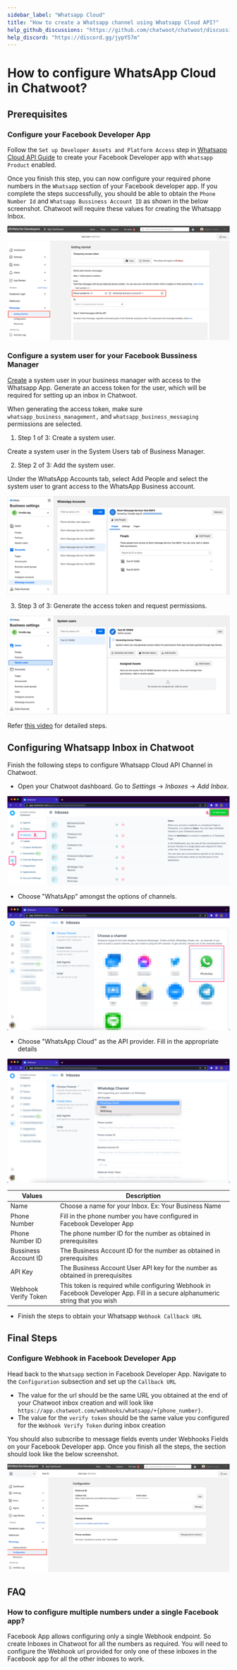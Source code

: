 ```yaml
---
sidebar_label: "Whatsapp Cloud"
title: "How to create a Whatsapp channel using Whatsapp Cloud API?"
help_github_discussions: "https://github.com/chatwoot/chatwoot/discussions/5092"
help_discord: "https://discord.gg/jypY57m"
---
```


# How to configure WhatsApp Cloud in Chatwoot?

## Prerequisites

### Configure your Facebook Developer App

Follow the `Set up Developer Assets and Platform Access` step in [Whatsapp Cloud API Guide](https://developers.facebook.com/docs/whatsapp/cloud-api/get-started) to create your Facebook Developer app with `Whatsapp Product` enabled.

Once you finish this step, you can now configure your required phone numbers in the `Whatsapp` section of your Facebook developer app.
If you complete the steps successfully, you should be able to obtain the `Phone Number Id` and `Whatsapp Bussiness Account ID` as shown in the below screenshot. Chatwoot will require these values for creating the Whatsapp Inbox.

![Whatsapp Section Developer App](../images/whatsapp/whatsapp-cloud/whatsapp-section-developer-app.png)

### Configure a system user for your Facebook Bussiness Manager

[Create](https://www.facebook.com/business/help/503306463479099?id=2190812977867143) a system user in your business manager with access to the Whatsapp App. Generate an access token for the user, which will be required for setting up an inbox in Chatwoot.

When generating the access token, make sure `whatsapp_business_management,` and `whatsapp_business_messaging` permissions are selected.

1. Step 1 of 3: Create a system user.

Create a system user in the System Users tab of Business Manager.

2. Step 2 of 3: Add the system user.

Under the WhatsApp Accounts tab, select Add People and select the system user to grant access to the WhatsApp Business account.

![Add System user](../images/whatsapp/whatsapp-cloud/fb-generate-business-user.png)


3. Step 3 of 3: Generate the access token and request permissions.


![Generate Token](../images/whatsapp/whatsapp-cloud/fb-generate-token.png)


Refer [this video](https://www.youtube.com/watch?v=gqiBzFlF44c) for detailed steps.

## Configuring Whatsapp Inbox in Chatwoot

Finish the following steps to configure Whatsapp Cloud API Channel in Chatwoot.

- Open your Chatwoot dashboard. Go to *Settings* → *Inboxes* → *Add* *Inbox*.

![Add Inbox](../images/whatsapp/whatsapp-cloud/add-inbox.png)

- Choose "WhatsApp" amongst the options of channels.

![Select Channel](../images/whatsapp/whatsapp-cloud/channel-select.png)

- Choose "WhatsApp Cloud" as the API provider. Fill in the appropriate details

![Choose Provider](../images/whatsapp/whatsapp-cloud/choose-provider.png)

| Values        | Description |
| --------------- | --------------- |
| Name | Choose a name for your Inbox. Ex: Your Business Name             |
| Phone Number   | Fill in the phone number you have configured in Facebook Developer App              |
| Phone Number ID      | The phone number ID for the number as obtained in prerequisites              |
| Bussiness Account ID    | The Business Account ID for the number as obtained in prerequisites             |
| API Key  | The Business Account User API key for the number as obtained in prerequisites            |
| Webhook Verify Token | This token is required while configuring Webhook in Facebook Developer App. Fill in a secure alphanumeric string that you wish  |


- Finish the steps to obtain your Whatsapp `Webhook Callback URL`

## Final Steps

### Configure Webhook in Facebook Developer App
Head back to the `Whatsapp` section in Facebook Developer App. Navigate to the `Configuration` subsection and set up the `Callback URL`
- The value for the url should be the same URL you obtained at the end of your Chatwoot inbox creation and will look like `https://app.chatwoot.com/webhooks/whatsapp/+{phone_number}`.
- The value for the `verify token` should be the same value you configured for the `Webhook Verify Token` during inbox creation

You should also subscribe to message fields events under Webhooks Fields on your Facebook Developer app. Once you finish all the steps, the section should look like the below screenshot.

![Webhook Section](../images/whatsapp/whatsapp-cloud/webhook-config.png)

## FAQ

### How to configure multiple numbers under a single Facebook app?

Facebook App allows configuring only a single Webhook endpoint. So create Inboxes in Chatwoot for all the numbers as required. You will need to configure the Webhook url provided for only one of these inboxes in the Facebook app for all the other inboxes to work.

